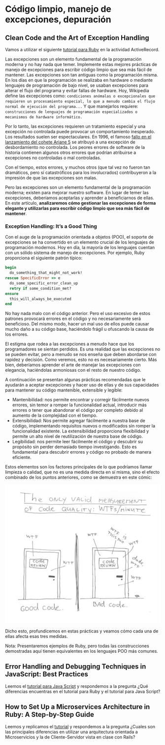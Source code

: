 # Código limpio, manejo de excepciones, depuración
## Clean Code and the Art of Exception Handling
Vamos a utilizar el siguiente [tutorial para Ruby](https://www.toptal.com/abap/clean-code-and-the-art-of-exception-handling) en la actividad ActiveRecord.

Las excepciones son un elemento fundamental de la programación moderna y no hay nada que temer. Implemente estas mejores prácticas de manejo de excepciones para escribir código limpio que sea más fácil de mantener.
Las excepciones son tan antiguas como la programación misma. En los días en que la programación se realizaba en hardware o mediante lenguajes de programación de bajo nivel, se usaban excepciones para alterar el flujo del programa y evitar fallas de hardware. Hoy, Wikipedia define las excepciones como: ```condiciones anómalas o excepcionales que requieren un procesamiento especial, lo que a menudo cambia el flujo normal de ejecución del programa...``` Y que manejarlos requiere: ```construcciones de lenguajes de programación especializados o mecanismos de hardware informático.```

Por lo tanto, las excepciones requieren un tratamiento especial y una excepción no controlada puede provocar un comportamiento inesperado. Los resultados suelen ser espectaculares. En 1996, el famoso [fallo en el lanzamiento del cohete Ariane 5](https://en.wikipedia.org/wiki/Ariane_flight_V88#Launch_failure) se atribuyó a una excepción de desbordamiento no controlada. Los peores errores de software de la historia contienen algunos otros errores que podrían atribuirse a excepciones no controladas o mal controladas.

Con el tiempo, estos errores, y muchos otros (que tal vez no fueron tan dramáticos, pero sí catastróficos para los involucrados) contribuyeron a la impresión de que las excepciones son malas.

Pero las excepciones son un elemento fundamental de la programación moderna; existen para mejorar nuestro software. En lugar de temer las excepciones, deberíamos aceptarlas y aprender a beneficiarnos de ellas. En este artículo, **analizaremos cómo gestionar las excepciones de forma elegante y utilizarlas para escribir código limpio que sea más fácil de mantener**.

### Exception Handling: It’s a Good Thing
Con el auge de la programación orientada a objetos (POO), el soporte de excepciones se ha convertido en un elemento crucial de los lenguajes de programación modernos. Hoy en día, la mayoría de los lenguajes cuentan con un sólido sistema de manejo de excepciones. Por ejemplo, Ruby proporciona el siguiente patrón típico:
``` ruby
begin
  do_something_that_might_not_work!
rescue SpecificError => e
  do_some_specific_error_clean_up
  retry if some_condition_met?
ensure
  this_will_always_be_executed
end
```
No hay nada malo con el código anterior. Pero el uso excesivo de estos patrones provocará errores en el código y no necesariamente será beneficioso. Del mismo modo, hacer un mal uso de ellos puede causar mucho daño a su código base, haciéndolo frágil u ofuscando la causa de los errores.

El estigma que rodea a las excepciones a menudo hace que los programadores se sientan perdidos. Es una realidad que las excepciones no se pueden evitar, pero a menudo se nos enseña que deben abordarse con rapidez y decisión. Como veremos, esto no es necesariamente cierto. Más bien, deberíamos aprender el arte de manejar las excepciones con elegancia, haciéndolas armoniosas con el resto de nuestro código.

A continuación se presentan algunas prácticas recomendadas que le ayudarán a aceptar excepciones y hacer uso de ellas y de sus capacidades para mantener su código mantenible, extensible y legible:

* Mantenibilidad: nos permite encontrar y corregir fácilmente nuevos errores, sin temor a romper la funcionalidad actual, introducir más errores o tener que abandonar el código por completo debido al aumento de la complejidad con el tiempo.
* Extensibilidad: Nos permite agregar fácilmente a nuestra base de código, implementando requisitos nuevos o modificados sin romper la funcionalidad existente. La extensibilidad proporciona flexibilidad y permite un alto nivel de reutilización de nuestra base de código.
* Legibilidad: nos permite leer fácilmente el código y descubrir su propósito sin perder demasiado tiempo investigando. Esto es fundamental para descubrir errores y código no probado de manera eficiente.

Estos elementos son los factores principales de lo que podríamos llamar limpieza o calidad, que no es una medida directa en sí misma, sino el efecto combinado de los puntos anteriores, como se demuestra en este cómic:

![Comic](Image/Comic.png)

Dicho esto, profundicemos en estas prácticas y veamos cómo cada una de ellas afecta esas tres medidas.

Nota: Presentaremos ejemplos de Ruby, pero todas las construcciones demostradas aquí tienen equivalentes en los lenguajes POO más comunes.

## Error Handling and Debugging Techniques in JavaScript: Best Practices
Leemos el [tutorial para Java Script](https://codedamn.com/news/javascript/error-handling-debugging) y respondemos a la pregunta ¿Qué diferencias encuentras en el tutorial para Ruby y el tutorial para Java Script?



## How to Set Up a Microservices Architecture in Ruby: A Step-by-Step Guide
Leemos y replicamos el [tutorial](https://www.toptal.com/ruby/how-to-set-up-a-microservices-architecture) y respondemos a la pregunta ¿Cuales son las principales diferencias en utilizar una arquitectura orientada a Microservicios y la de Cliente-Servidor vista en clase con Rails?
